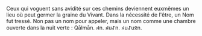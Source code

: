 Ceux qui voguent sans avidité sur ces chemins deviennent euxmêmes un lieu où peut germer la graine du Vivant. Dans la nécessité de l'être, un Nom fut tressé. Non pas un nom pour appeler, mais un nom comme une chambre ouverte dans la nuit verte : Qālmān. 𐰴n. 𐰴u𐰀n. 𐰴u𐰀u𐰋n.
